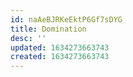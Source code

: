 ```yaml
---
id: naAeBJRKeEktP6Gf7sDYG
title: Domination
desc: ''
updated: 1634273663743
created: 1634273663743
---
```


